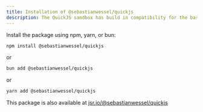 ```yaml
---
title: Installation of @sebastianwessel/quickjs
description: The QuickJS sandbox has build in compatibility for the basic NodeJS/Javascript functions
---
```



Install the package using npm, yarn, or bun:

```sh
npm install @sebastianwessel/quickjs
```

or

```sh
bun add @sebastianwessel/quickjs
```

or

```sh
yarn add @sebastianwessel/quickjs
```

This package is also available at [jsr.io/@sebastianwessel/quickjs](https://jsr.io/@sebastianwessel/quickjs)